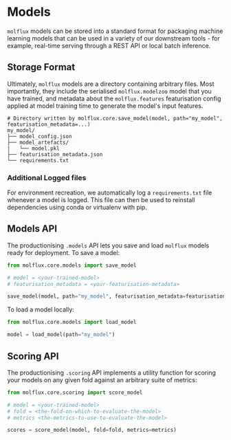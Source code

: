 # Models

``molflux`` models can be stored into a standard format for packaging machine learning models that can be
used in a variety of our downstream tools - for example, real-time serving through a REST API or local batch inference.


## Storage Format

Ultimately, ``molflux`` models are a directory containing arbitrary files. Most importantly, they
include the serialised `molflux.modelzoo` model that you have trained, and metadata about
the `molflux.features` featurisation config applied at model training time to generate the model's input
features.

```shell
# Directory written by molflux.core.save_model(model, path="my_model", featurisation_metadata=...)
my_model/
├── model_config.json
├── model_artefacts/
|   └── model.pkl
├── featurisation_metadata.json
└── requirements.txt
```

### Additional Logged files

For environment recreation, we automatically log a `requirements.txt` file whenever a model is logged.
This file can then be used to reinstall dependencies using conda or virtualenv with pip.

## Models API

The productionising `.models` API lets you save and load ``molflux`` models ready for deployment. To save a model:

```python
from molflux.core.models import save_model

# model = <your-trained-model>
# featurisation_metadata = <your-featurisation-metadata>

save_model(model, path="my_model", featurisation_metadata=featurisation_metadata)
```

To load a model locally:

```python
from molflux.core.models import load_model

model = load_model(path="my_model")
```

## Scoring API

The productionising `.scoring` API implements a utility function for scoring your models on any given fold against an arbitrary
suite of metrics:

```python
from molflux.core.scoring import score_model

# model = <your-trained-model>
# fold = <the-fold-on-which-to-evaluate-the-model>
# metrics <the-metrics-to-use-to-evaluate-the-model>

scores = score_model(model, fold=fold, metrics=metrics)
```

